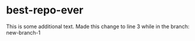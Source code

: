 # best-repo-ever
This is some additional text.
Made this change to line 3 while in the branch: new-branch-1